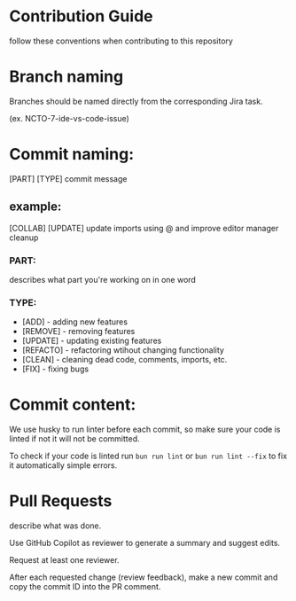# Contribution Guide

follow these conventions when contributing to this repository

# Branch naming

Branches should be named directly from the corresponding Jira task.

(ex. NCTO-7-ide-vs-code-issue)

# Commit naming:
[PART] [TYPE] commit message

## example:
[COLLAB] [UPDATE] update imports using @ and improve editor manager cleanup

### PART:
describes what part you're working on in one word

### TYPE:
- [ADD] - adding new features
- [REMOVE] - removing features
- [UPDATE] - updating existing features
- [REFACTO] - refactoring wtihout changing functionality
- [CLEAN] - cleaning dead code, comments, imports, etc.
- [FIX] - fixing bugs

# Commit content:

We use husky to run linter before each commit, so make sure your code is linted if not it will not be committed.

To check if your code is linted run `bun run lint` or `bun run lint --fix` to fix it automatically simple errors.

# Pull Requests
describe what was done.

Use GitHub Copilot as reviewer to generate a summary and suggest edits.

Request at least one reviewer.

After each requested change (review feedback), make a new commit and copy the commit ID into the PR comment.